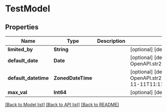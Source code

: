 # TestModel


## Properties
Name | Type | Description | Notes
------------ | ------------- | ------------- | -------------
**limited_by** | **String** |  | [optional] [default to "time"]
**default_date** | **Date** |  | [optional] [default to OpenAPI.str2date("2011-11-11")]
**default_datetime** | **ZonedDateTime** |  | [optional] [default to OpenAPI.str2zoneddatetime("2011-11-11T11:11:11Z")]
**max_val** | **Int64** |  | [optional] [default to 100]


[[Back to Model list]](../README.md#models) [[Back to API list]](../README.md#api-endpoints) [[Back to README]](../README.md)


